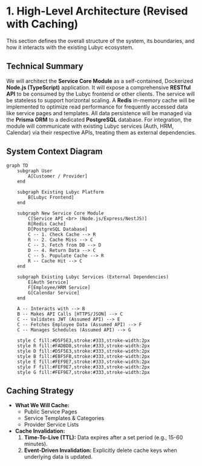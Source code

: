 # 1. High-Level Architecture (Revised with Caching)

This section defines the overall structure of the system, its boundaries, and how it interacts with the existing Lubyc ecosystem.

## Technical Summary

We will architect the **Service Core Module** as a self-contained, Dockerized **Node.js (TypeScript)** application. It will expose a comprehensive **RESTful API** to be consumed by the Lubyc frontend or other clients. The service will be stateless to support horizontal scaling. A **Redis** in-memory cache will be implemented to optimize read performance for frequently accessed data like service pages and templates. All data persistence will be managed via the **Prisma ORM** to a dedicated **PostgreSQL** database. For integration, the module will communicate with existing Lubyc services (Auth, HRM, Calendar) via their respective APIs, treating them as external dependencies.

## System Context Diagram

```mermaid
graph TD
    subgraph User
        A[Customer / Provider]
    end

    subgraph Existing Lubyc Platform
        B[Lubyc Frontend]
    end

    subgraph New Service Core Module
        C[Service API <br> (Node.js/Express/NestJS)]
        R[Redis Cache]
        D[PostgreSQL Database]
        C -- 1. Check Cache --> R
        R -- 2. Cache Miss --> C
        C -- 3. Fetch from DB --> D
        D -- 4. Return Data --> C
        C -- 5. Populate Cache --> R
        R -- Cache Hit --> C
    end

    subgraph Existing Lubyc Services (External Dependencies)
        E[Auth Service]
        F[Employee/HRM Service]
        G[Calendar Service]
    end

    A -- Interacts with --> B
    B -- Makes API Calls [HTTPS/JSON] --> C
    C -- Validates JWT (Assumed API) --> E
    C -- Fetches Employee Data (Assumed API) --> F
    C -- Manages Schedules (Assumed API) --> G

    style C fill:#D5F5E3,stroke:#333,stroke-width:2px
    style R fill:#FADBD8,stroke:#333,stroke-width:2px
    style D fill:#D5F5E3,stroke:#333,stroke-width:2px
    style B fill:#EBF5FB,stroke:#333,stroke-width:2px
    style E fill:#FEF9E7,stroke:#333,stroke-width:2px
    style F fill:#FEF9E7,stroke:#333,stroke-width:2px
    style G fill:#FEF9E7,stroke:#333,stroke-width:2px
```

## Caching Strategy

*   **What We Will Cache:**
    *   Public Service Pages
    *   Service Templates & Categories
    *   Provider Service Lists
*   **Cache Invalidation:**
    1.  **Time-To-Live (TTL):** Data expires after a set period (e.g., 15-60 minutes).
    2.  **Event-Driven Invalidation:** Explicitly delete cache keys when underlying data is updated.
